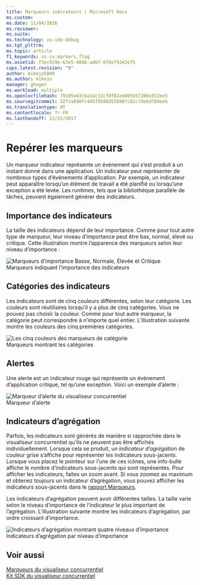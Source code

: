 ```yaml
---
title: Marqueurs indicateurs | Microsoft Docs
ms.custom: 
ms.date: 11/04/2016
ms.reviewer: 
ms.suite: 
ms.technology: vs-ide-debug
ms.tgt_pltfrm: 
ms.topic: article
f1_keywords: vs.cv.markers.flag
ms.assetid: f3ec919e-63e5-484b-adbf-8f0e79342e75
caps.latest.revision: "9"
author: mikejo5000
ms.author: mikejo
manager: ghogen
ms.workload: multiple
ms.openlocfilehash: 79105e43cba14c12cf0f82edd05b57286c012ee5
ms.sourcegitcommit: 32f1a690fc445f9586d53698fc82c7debd784eeb
ms.translationtype: HT
ms.contentlocale: fr-FR
ms.lasthandoff: 12/22/2017
---
```

# <a name="flag-markers"></a>Repérer les marqueurs
Un marqueur indicateur représente un événement qui s’est produit à un instant donné dans une application. Un indicateur peut représenter de nombreux types d’événements d’application. Par exemple, un indicateur peut apparaître lorsqu’un élément de travail a été planifié ou lorsqu’une exception a été levée. Les runtimes, tels que la bibliothèque parallèle de tâches, peuvent également générer des indicateurs.  
  
## <a name="flag-importance"></a>Importance des indicateurs  
 La taille des indicateurs dépend de leur importance. Comme pour tout autre type de marqueur, leur niveau d’importance peut être bas, normal, élevé ou critique.  Cette illustration montre l’apparence des marqueurs selon leur niveau d’importance :  
  
 ![Marqueurs d’importance Basse, Normale, Élevée et Critique](../profiling/media/cvmarkerimportance.png "CVMarkerImportance")  
Marqueurs indiquant l’importance des indicateurs  
  
## <a name="flag-category"></a>Catégories des indicateurs  
 Les indicateurs sont de cinq couleurs différentes, selon leur catégorie. Les couleurs sont réutilisées lorsqu’il y a plus de cinq catégories. Vous ne pouvez pas choisir la couleur. Comme pour tout autre marqueur, la catégorie peut correspondre à n’importe quel entier. L’illustration suivante montre les couleurs des cinq premières catégories.  
  
 ![Les cinq couleurs des marqueurs de catégorie](../profiling/media/cvmarkercategory.png "CVMarkerCategory")  
Marqueurs montrant les catégories  
  
## <a name="alerts"></a>Alertes  
 Une alerte est un indicateur rouge qui représente un événement d’application critique, tel qu’une exception.  Voici un exemple d’alerte :  
  
 ![Marqueur d’alerte du visualiseur concurrentiel](../profiling/media/cvmarkeralert.png "CVMarkerAlert")  
Marqueur d’alerte  
  
## <a name="aggregation-flags"></a>Indicateurs d’agrégation  
 Parfois, les indicateurs sont générés de manière si rapprochée dans le visualiseur concurrentiel qu’ils ne peuvent pas être affichés individuellement. Lorsque cela se produit, un *indicateur d’agrégation* de couleur grise s’affiche pour représenter les indicateurs sous-jacents. Lorsque vous placez le pointeur sur l’une de ces icônes, une info-bulle affiche le nombre d’indicateurs sous-jacents qui sont représentés. Pour afficher les indicateurs, faites un zoom avant. Si vous zoomez au maximum et obtenez toujours un indicateur d’agrégation, vous pouvez afficher les indicateurs sous-jacents dans le [rapport Marqueurs](../profiling/markers-report.md).  
  
 Les indicateurs d’agrégation peuvent avoir différentes tailles. La taille varie selon le niveau d’importance de l’indicateur le plus important de l’agrégation. L’illustration suivante montre les indicateurs d’agrégation, par ordre croissant d’importance.  
  
 ![Indicateurs d’agrégation montrant quatre niveaux d’importance](../profiling/media/cvmarkeraggregate.png "CVMarkerAggregate")  
Indicateurs d’agrégation par niveau d’importance  
  
## <a name="see-also"></a>Voir aussi  
 [Marqueurs du visualiseur concurrentiel](../profiling/concurrency-visualizer-markers.md)   
 [Kit SDK du visualiseur concurrentiel](../profiling/concurrency-visualizer-sdk.md)